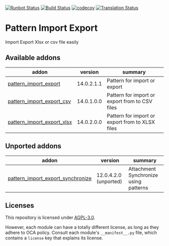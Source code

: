 [![Runbot Status](https://runbot.odoo-community.org/runbot/badge/flat//12.0.svg)](https://runbot.odoo-community.org/runbot/repo/github-com-oca-pattern-import-export-)
[![Build Status](https://travis-ci.com/OCA/pattern-import-export.svg?branch=12.0)](https://travis-ci.com/OCA/pattern-import-export)
[![codecov](https://codecov.io/gh/OCA/pattern-import-export/branch/12.0/graph/badge.svg)](https://codecov.io/gh/OCA/pattern-import-export)
[![Translation Status](https://translation.odoo-community.org/widgets/pattern-import-export-12-0/-/svg-badge.svg)](https://translation.odoo-community.org/engage/pattern-import-export-12-0/?utm_source=widget)

<!-- /!\ do not modify above this line -->

# Pattern Import Export

Import Export Xlsx or csv file easily

<!-- /!\ do not modify below this line -->

<!-- prettier-ignore-start -->

[//]: # (addons)

Available addons
----------------
addon | version | summary
--- | --- | ---
[pattern_import_export](pattern_import_export/) | 14.0.2.1.1 | Pattern for import or export
[pattern_import_export_csv](pattern_import_export_csv/) | 14.0.1.0.0 | Pattern for import or export from to CSV files
[pattern_import_export_xlsx](pattern_import_export_xlsx/) | 14.0.2.0.0 | Pattern for import or export from to XLSX files


Unported addons
---------------
addon | version | summary
--- | --- | ---
[pattern_import_export_synchronize](pattern_import_export_synchronize/) | 12.0.4.2.0 (unported) | Attachment Synchronize using patterns

[//]: # (end addons)

<!-- prettier-ignore-end -->

## Licenses

This repository is licensed under [AGPL-3.0](LICENSE).

However, each module can have a totally different license, as long as they adhere to OCA
policy. Consult each module's `__manifest__.py` file, which contains a `license` key
that explains its license.

